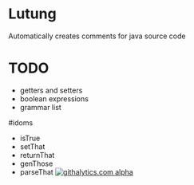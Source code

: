 Lutung
======
Automatically creates comments for java source code

TODO
====
- getters and setters
- boolean expressions
- grammar list
 
#idoms
- isTrue
- setThat
- returnThat
- genThose
- parseThat
[![githalytics.com alpha](https://cruel-carlota.pagodabox.com/be23ce5e083c6b095e5291d26e6a3727 "githalytics.com")](http://githalytics.com/BenDoan/Lutung)
